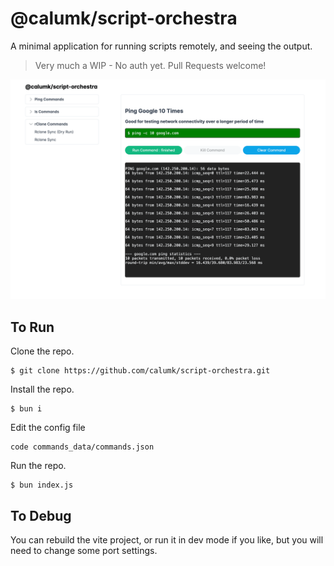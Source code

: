 # @calumk/script-orchestra

A minimal application for running scripts remotely, and seeing the output.

> Very much a WIP - No auth yet.
> Pull Requests welcome! 

![splash image](splash.png)


## To Run

Clone the repo.
```
$ git clone https://github.com/calumk/script-orchestra.git
```

Install the repo.
```
$ bun i
```

Edit the config file
```
code commands_data/commands.json
```


Run the repo.
```
$ bun index.js
```

## To Debug

You can rebuild the vite project, or run it in dev mode if you like, but you will need to change some port settings.
